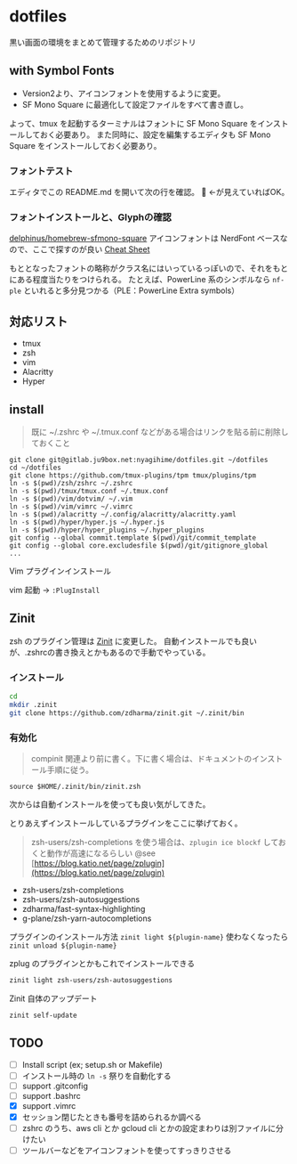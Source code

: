 # dotfiles

黒い画面の環境をまとめて管理するためのリポジトリ

## with Symbol Fonts

- Version2より、アイコンフォントを使用するように変更。
- SF Mono Square に最適化して設定ファイルをすべて書き直し。

よって、tmux を起動するターミナルはフォントに SF Mono Square をインストールしておく必要あり。
また同時に、設定を編集するエディタも SF Mono Square をインストールしておく必要あり。

### フォントテスト

エディタでこの README.md を開いて次の行を確認。
 ←が見えていればOK。

### フォントインストールと、Glyphの確認

[delphinus/homebrew-sfmono-square](https://github.com/delphinus/homebrew-sfmono-square)
アイコンフォントは NerdFont ベースなので、ここで探すのが良い
[Cheat Sheet](https://www.nerdfonts.com/cheat-sheet)

もととなったフォントの略称がクラス名にはいっているっぽいので、それをもとにある程度当たりをつけられる。
たとえば、PowerLine 系のシンボルなら `nf-ple` といれると多分見つかる（PLE：PowerLine Extra symbols）

## 対応リスト

- tmux
- zsh
- vim
- Alacritty
- Hyper

## install

> 既に ~/.zshrc や ~/.tmux.conf などがある場合はリンクを貼る前に削除しておくこと

```shell
git clone git@gitlab.ju9box.net:nyagihime/dotfiles.git ~/dotfiles
cd ~/dotfiles
git clone https://github.com/tmux-plugins/tpm tmux/plugins/tpm
ln -s $(pwd)/zsh/zshrc ~/.zshrc
ln -s $(pwd)/tmux/tmux.conf ~/.tmux.conf
ln -s $(pwd)/vim/dotvim/ ~/.vim
ln -s $(pwd)/vim/vimrc ~/.vimrc
ln -s $(pwd)/alacritty ~/.config/alacritty/alacritty.yaml
ln -s $(pwd)/hyper/hyper.js ~/.hyper.js
ln -s $(pwd)/hyper/hyper_plugins ~/.hyper_plugins
git config --global commit.template $(pwd)/git/commit_template
git config --global core.excludesfile $(pwd)/git/gitignore_global
...
```

Vim プラグインインストール

vim 起動 → `:PlugInstall`

## Zinit

zsh のプラグイン管理は [Zinit](https://github.com/zdharma/zinit) に変更した。
自動インストールでも良いが、.zshrcの書き換えとかもあるので手動でやっている。

### インストール

```zsh
cd
mkdir .zinit
git clone https://github.com/zdharma/zinit.git ~/.zinit/bin
```

### 有効化

> compinit 関連より前に書く。下に書く場合は、ドキュメントのインストール手順に従う。

```zshrc
source $HOME/.zinit/bin/zinit.zsh
```

次からは自動インストールを使っても良い気がしてきた。

とりあえずインストールしているプラグインをここに挙げておく。

> zsh-users/zsh-completions を使う場合は、`zplugin ice blockf` しておくと動作が高速になるらしい
> @see [https://blog.katio.net/page/zplugin](https://blog.katio.net/page/zplugin)

- zsh-users/zsh-completions
- zsh-users/zsh-autosuggestions
- zdharma/fast-syntax-highlighting
- g-plane/zsh-yarn-autocompletions

プラグインのインストール方法 `zinit light ${plugin-name}`
使わなくなったら `zinit unload ${plugin-name}`

zplug のプラグインとかもこれでインストールできる

```zsh
zinit light zsh-users/zsh-autosuggestions
```

Zinit 自体のアップデート

```bash
zinit self-update
```

## TODO

- [ ] Install script (ex; setup.sh or Makefile)
- [ ] インストール時の `ln -s` 祭りを自動化する
- [ ] support .gitconfig
- [ ] support .bashrc
- [x] support .vimrc
- [x] セッション閉じたときも番号を詰められるか調べる
- [ ] zshrc のうち、aws cli とか gcloud cli とかの設定まわりは別ファイルに分けたい
- [ ] ツールバーなどをアイコンフォントを使ってすっきりさせる
